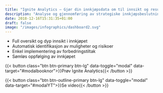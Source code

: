 ```yaml
---
title: "Ignite Analytics – Gjør din innkjøpsdata om til innsikt og resultater"
description: "Analyse og gjennomføring av strategiske innkjøpsbeslutninger har aldri vært enklere og mer tilgjengelig"
date: 2018-12-16T15:31:35+01:00
draft: false
image: "/images/infographics/dashboard2.svg"
---
```


<ul class="fa-ul">
<li><span class="fa-li"><i class="fas fa-chart-bar" style="color: #3C6FE9"></i></span>Full oversikt og dyp ​innsikt i innkjøpet</li>
<li><span class="fa-li"><i class="fas fa-exclamation-triangle" style="color: #3C6FE9"></i></span>Automatisk identifikasjon av muligheter og risikoer</li>
<li><span class="fa-li"><i class="fas fa-magic" style="color: #3C6FE9"></i></span>Enkel implementering ​av forbedringstiltak</li> 
<li><span class="fa-li"><i class="fas fa-sync"></i></span>Sømløs ​oppfølging av innkjøpet</li>
</ul>


{{< button class="btn btn-primary btn-lg" data-toggle="modal" data-target="#modalbooknor">}}Prøv Ignite Analytics{{< /button >}}

{{< button class="btn btn-outline-primary btn-lg" data-toggle="modal" data-target="#modalYT">}}Se video{{< /button >}}
